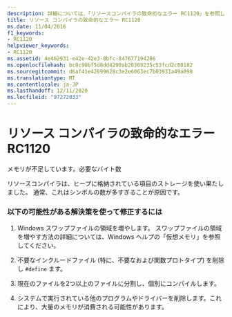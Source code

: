 ```yaml
---
description: 詳細については、「リソースコンパイラの致命的なエラー RC1120」を参照してください。
title: リソース コンパイラの致命的なエラー RC1120
ms.date: 11/04/2016
f1_keywords:
- RC1120
helpviewer_keywords:
- RC1120
ms.assetid: 4e462931-e42e-42e3-8bfc-847677194286
ms.openlocfilehash: bc0c90bf5d8dd4290ab20369235c53fcd2c80182
ms.sourcegitcommit: d6af41e42699628c3e2e6063ec7b03931a49a098
ms.translationtype: MT
ms.contentlocale: ja-JP
ms.lasthandoff: 12/11/2020
ms.locfileid: "97272033"
---
```

# <a name="resource-compiler-fatal-error-rc1120"></a>リソース コンパイラの致命的なエラー RC1120

メモリが不足しています。必要なバイト数

リソースコンパイラは、ヒープに格納されている項目のストレージを使い果たしました。 通常、これはシンボルの数が多すぎることが原因です。

### <a name="to-fix-by-using-the-following-possible-solutions"></a>以下の可能性がある解決策を使って修正するには

1. Windows スワップファイルの領域を増やします。 スワップファイルの領域を増やす方法の詳細については、Windows ヘルプの「仮想メモリ」を参照してください。

1. 不要なインクルードファイル (特に、不要なおよび関数プロトタイプ) を削除し `#define` ます。

1. 現在のファイルを2つ以上のファイルに分割し、個別にコンパイルします。

1. システムで実行されている他のプログラムやドライバーを削除します。これにより、大量のメモリが消費される可能性があります。
